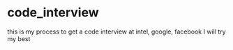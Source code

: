 # code_interview
this is my process to get a code interview at intel, google, facebook
I will try my best
